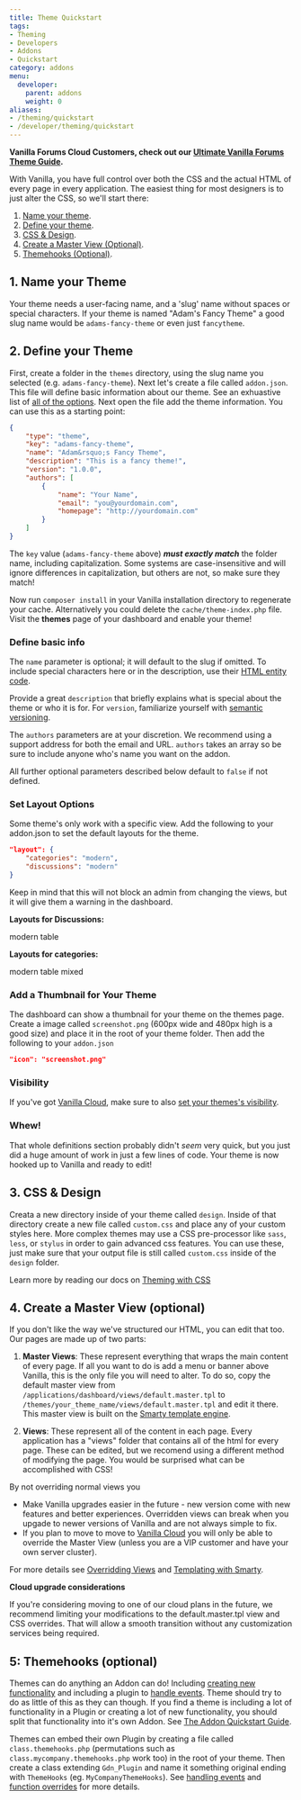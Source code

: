 ```yaml
---
title: Theme Quickstart
tags:
- Theming
- Developers
- Addons
- Quickstart
category: addons
menu:
  developer:
    parent: addons
    weight: 0
aliases:
- /theming/quickstart
- /developer/theming/quickstart
---
```

**Vanilla Forums Cloud Customers, check out our [Ultimate Vanilla Forums Theme Guide](http://blog.vanillaforums.com/help/vanilla-forums-themes/).**

With Vanilla, you have full control over both the CSS and the actual HTML of every page in every application. The easiest thing for most designers is to just alter the CSS, so we'll start there:

1. [Name your theme](#1-name-your-theme).
1. [Define your theme](#2-define-your-theme).
1. [CSS & Design](#3-css-design).
1. [Create a Master View (Optional)](#4-create-a-master-view-optional).
1. [Themehooks (Optional)](#5-themehooks-optional).

## 1. Name your Theme

Your theme needs a user-facing name, and a 'slug' name without spaces or special characters. If your theme is named "Adam's Fancy Theme" a good slug name would be `adams-fancy-theme` or even just `fancytheme`.

## 2. Define your Theme

First, create a folder in the `themes` directory, using the slug name you selected (e.g. `adams-fancy-theme`). Next let's create a file called `addon.json`. This file will define basic information about our theme. See an exhuastive list of [all of the options](/developer/addons/addon-info). Next open the file add the theme information. You can use this as a starting point:

```json
{
    "type": "theme",
    "key": "adams-fancy-theme",
    "name": "Adam&rsquo;s Fancy Theme",
    "description": "This is a fancy theme!",
    "version": "1.0.0",
    "authors": [
        {
            "name": "Your Name",
            "email": "you@yourdomain.com",
            "homepage": "http://yourdomain.com"
        }
    ]
}
```

The `key` value (`adams-fancy-theme` above) ***must exactly match*** the folder name, including capitalization. Some systems are case-insensitive and will ignore differences in capitalization, but others are not, so make sure they match!

Now run `composer install` in your Vanilla installation directory to regenerate your cache. Alternatively you could delete the `cache/theme-index.php` file. Visit the **themes** page of your dashboard and enable your theme!

### Define basic info

The `name` parameter is optional; it will default to the slug if omitted. To include special characters here or in the description, use their [HTML entity code](https://www.w3schools.com/html/html_entities.asp).

Provide a great `description` that briefly explains what is special about the theme or who it is for. For `version`, familiarize yourself with [semantic versioning](http://semver.org/).

The `authors` parameters are at your discretion. We recommend using a support address for both the email and URL. `authors` takes an array so be sure to include anyone who's name you want on the addon.

All further optional parameters described below default to `false` if not defined.

### Set Layout Options

Some theme's only work with a specific view. Add the following to your addon.json to set the default layouts for the theme.

```json
"layout": {
    "categories": "modern",
    "discussions": "modern"
}
```

Keep in mind that this will not block an admin from changing the views, but it will give them a warning in the dashboard.

**Layouts for Discussions:**

modern
table

**Layouts for categories:**

modern
table
mixed

### Add a Thumbnail for Your Theme

The dashboard can show a thumbnail for your theme on the themes page. Create a image called `screenshot.png` (600px wide and 480px high is a good size) and place it in the root of your theme folder.  Then add the following to your `addon.json`

```json
"icon": "screenshot.png"
```

### Visibility

If you've got [Vanilla Cloud](http://vanillaforums.com), make sure to also [set your themes's visibility](/developer/adddons/addon-visibility).

### Whew!

That whole definitions section probably didn't *seem* very quick, but you just did a huge amount of work in just a few lines of code. Your theme is now hooked up to Vanilla and ready to edit!

## 3. CSS & Design

Creata a new directory inside of your theme called `design`. Inside of that directory create a new file called `custom.css` and place any of your custom styles here. More complex themes may use a CSS pre-processor like `sass`, `less`, or `stylus` in order to gain advanced css features. You can use these, just make sure that your output file is still called `custom.css` inside of the `design` folder.

Learn more by reading our docs on [Theming with CSS](/developer/addons/theming-width-css)

## 4. Create a Master View (optional)

If you don't like the way we've structured our HTML, you can edit that too. Our pages are made up of two parts:

1. **Master Views**: These represent everything that wraps the main content of every page. If all you want to do is add a menu or banner above Vanilla, this is the only file you will need to alter. To do so, copy the default master view from `/applications/dashboard/views/default.master.tpl` to `/themes/your_theme_name/views/default.master.tpl` and edit it there. This master view is built on the [Smarty template engine](/developer/smarty).

2. **Views**: These represent all of the content in each page. Every application has a "views" folder that contains all of the html for every page. These can be edited, but we recomend using a different method of modifying the page. You would be surprised what can be accomplished with CSS!

By not overriding normal views you

- Make Vanilla upgrades easier in the future - new version come with new features and better experiences. Overridden views can break when you upgade to newer versions of Vanilla and are not always simple to fix.
- If you plan to move to move to [Vanilla Cloud](http://vanillaforums.com) you will only be able to override the Master View (unless you are a VIP customer and have your own server cluster).

For more details see [Overridding Views](/developer/addons/overriding-views) and [Templating with Smarty](/developer/smarty).

**Cloud upgrade considerations**

If you're considering moving to one of our cloud plans in the future, we recommend limiting your modifications to the default.master.tpl view and CSS overrides. That will allow a smooth transition without any customization services being required.

## 5: Themehooks (optional)

Themes can do anything an Addon can do! Including [creating new functionality](/developer/addons/creating-new-functionality) and including a plugin to [handle events](/developer/addons/event-and-handlers). Theme should try to do as little of this as they can though. If you find a theme is including a lot of functionality in a Plugin or creating a lot of new functionality, you should split that functionality into it's own Addon. See [The Addon Quickstart Guide](/developer/addons/addon-quickstart.md).

Themes can embed their own Plugin by creating a file called `class.themehooks.php` (permutations such as `class.mycompany.themehooks.php` work too) in the root of your theme. Then create a class extending `Gdn_Plugin` and name it something original ending with `ThemeHooks` (eg. `MyCompanyThemeHooks`). See [handling events](/developer/addons/event-and-handlers) and [function overrides](/developer/addons/function-overrides) for more details.
